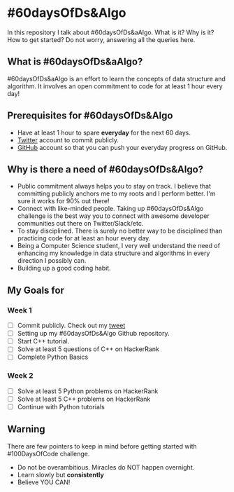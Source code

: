 # #60daysOfDs&Algo
In this repository I talk about #60daysOfDs&aAlgo. What is it? Why is it? How to get started? Do not worry, answering all the queries here.

## What is #60daysOfDs&aAlgo?
#60daysOfDs&aAlgo is an effort to learn the concepts of data structure and algorithm. It involves an open commitment to code for at least 1 hour every day!

## Prerequisites for #60daysOfDs&Algo 
* Have at least 1 hour to spare **everyday** for the next 60 days.
* [Twitter](https://twitter.com/) account to commit publicly.
* [GitHub](https://github.com/) account so that you can push your everyday progress on GitHub.
 
 ## Why is there a need of #60daysOfDs&Algo?
* Public commitment always helps you to stay on track. I believe that committing publicly anchors me to my roots and I perform better. I'm sure it works for 90% out there!
* Connect with like-minded people. Taking up #60daysOfDs&Algo challenge is the best way you to connect with awesome developer communities out there on Twitter/Slack/etc.
*	To stay disciplined. There is surely no better way to be disciplined than practicing code for at least an hour every day.
*	Being a Computer Science student, I very well understand the need of enhancing my knowledge in data structure and algorithms in every direction I possibly can.
*	Building up a good coding habit.

## My Goals for
### Week 1
- [ ] Commit publicly. Check out my [tweet](https://twitter.com)
- [ ] Setting up my #60daysOfDs&Algo Github repository.
- [ ] Start C++ tutorial. 
- [ ] Solve at least 5 questions of C++ on HackerRank
- [ ] Complete Python Basics

### Week 2 
- [ ] Solve at least 5 Python problems on HackerRank
- [ ] Solve at least 5 C++ problems on HackerRank
- [ ] Continue with Python tutorials

## Warning
There are few pointers to keep in mind before getting started with #100DaysOfCode challenge.
- Do not be overambitious. Miracles do NOT happen overnight.
- Learn slowly but **consistently**
- Believe YOU CAN!
